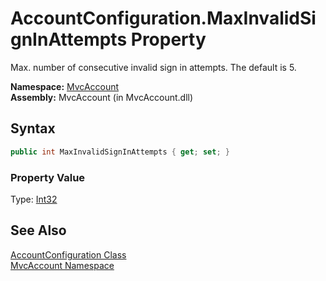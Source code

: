 AccountConfiguration.MaxInvalidSignInAttempts Property
======================================================
Max. number of consecutive invalid sign in attempts. The default is 5.

**Namespace:** [MvcAccount][1]  
**Assembly:** MvcAccount (in MvcAccount.dll)

Syntax
------

```csharp
public int MaxInvalidSignInAttempts { get; set; }
```

### Property Value
Type: [Int32][2]

See Also
--------
[AccountConfiguration Class][3]  
[MvcAccount Namespace][1]  

[1]: ../README.md
[2]: http://msdn.microsoft.com/en-us/library/td2s409d
[3]: README.md